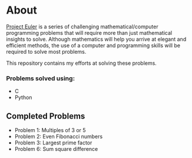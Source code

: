 # About
[Project Euler](https://projecteuler.net/progress) is a series of challenging mathematical/computer programming problems that will require more than just mathematical insights to solve. Although mathematics will help you arrive at elegant and efficient methods, the use of a computer and programming skills will be required to solve most problems.

This repository contains my efforts at solving these problems.

### Problems solved using:
- C
- Python


## Completed Problems

- Problem 1: Multiples of 3 or 5
- Problem 2: Even Fibonacci numbers
- Problem 3: Largest prime factor
- Problem 6: Sum square difference
